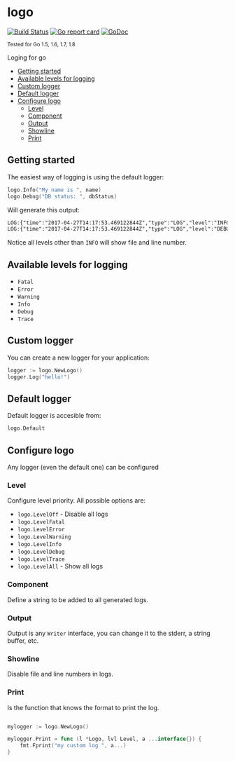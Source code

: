 # logo

[![Build Status](https://travis-ci.org/fulldump/logo.svg?branch=master)](https://travis-ci.org/fulldump/logo)
[![Go report card](http://goreportcard.com/badge/fulldump/logo)](https://goreportcard.com/report/fulldump/logo)
[![GoDoc](https://godoc.org/github.com/fulldump/logo?status.svg)](https://godoc.org/github.com/fulldump/logo)

<sup>Tested for Go 1.5, 1.6, 1.7, 1.8</sup>

Loging for go

<!-- MarkdownTOC autolink=true bracket=round depth=4 -->

- [Getting started](#getting-started)
- [Available levels for logging](#available-levels-for-logging)
- [Custom logger](#custom-logger)
- [Default logger](#default-logger)
- [Configure logo](#configure-logo)
	- [Level](#level)
	- [Component](#component)
	- [Output](#output)
	- [Showline](#showline)
	- [Print](#print)

<!-- /MarkdownTOC -->


## Getting started

The easiest way of logging is using the default logger:

```go
logo.Info("My name is ", name)
logo.Debug("DB status: ", dbStatus)
```

Will generate this output:

```txt
LOG:{"time":"2017-04-27T14:17:53.469122844Z","type":"LOG","level":"INFO","payload":"My name is Fulanez"}
LOG:{"time":"2017-04-27T14:17:53.469122844Z","type":"LOG","level":"DEBUG","payload":"DB status: ON (src/myproject/main.go:16)"}
```

Notice all levels other than `INFO` will show file and line number.


## Available levels for logging

* `Fatal`
* `Error`
* `Warning`
* `Info`
* `Debug`
* `Trace`


## Custom logger

You can create a new logger for your application:

```go
logger := logo.NewLogo()
logger.Log("hello!")
```


## Default logger

Default logger is accesible from:

```go
logo.Default
```

## Configure logo

Any logger (even the default one) can be configured

### Level

Configure level priority. All possible options are:

* `logo.LevelOff` - Disable all logs
* `logo.LevelFatal`
* `logo.LevelError`
* `logo.LevelWarning`
* `logo.LevelInfo`
* `logo.LevelDebug`
* `logo.LevelTrace`
* `logo.LevelAll` - Show all logs

### Component

Define a string to be added to all generated logs.

### Output

Output is any `Writer` interface, you can change it to the
stderr, a string buffer, etc.


### Showline

Disable file and line numbers in logs.


### Print

Is the function that knows the format to print the log.

```go

mylogger := logo.NewLogo()

mylogger.Print = func (l *Logo, lvl Level, a ...interface{}) {
	fmt.Fprint("my custom log ", a...)
}

```
